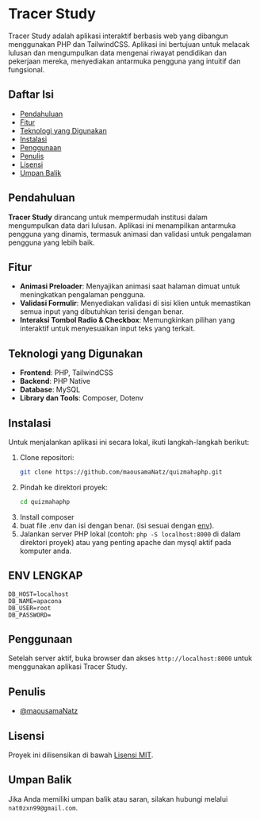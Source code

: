 
# Tracer Study

Tracer Study adalah aplikasi interaktif berbasis web yang dibangun menggunakan PHP dan TailwindCSS. Aplikasi ini bertujuan untuk melacak lulusan dan mengumpulkan data mengenai riwayat pendidikan dan pekerjaan mereka, menyediakan antarmuka pengguna yang intuitif dan fungsional.

## Daftar Isi

- [Pendahuluan](#pendahuluan)
- [Fitur](#fitur)
- [Teknologi yang Digunakan](#teknologi-yang-digunakan)
- [Instalasi](#instalasi)
- [Penggunaan](#penggunaan)
- [Penulis](#penulis)
- [Lisensi](#lisensi)
- [Umpan Balik](#umpan-balik)

## Pendahuluan

**Tracer Study** dirancang untuk mempermudah institusi dalam mengumpulkan data dari lulusan. Aplikasi ini menampilkan antarmuka pengguna yang dinamis, termasuk animasi dan validasi untuk pengalaman pengguna yang lebih baik.

## Fitur

- **Animasi Preloader**: Menyajikan animasi saat halaman dimuat untuk meningkatkan pengalaman pengguna.
- **Validasi Formulir**: Menyediakan validasi di sisi klien untuk memastikan semua input yang dibutuhkan terisi dengan benar.
- **Interaksi Tombol Radio & Checkbox**: Memungkinkan pilihan yang interaktif untuk menyesuaikan input teks yang terkait.

## Teknologi yang Digunakan

- **Frontend**: PHP, TailwindCSS
- **Backend**: PHP Native
- **Database**: MySQL
- **Library dan Tools**: Composer, Dotenv

## Instalasi

Untuk menjalankan aplikasi ini secara lokal, ikuti langkah-langkah berikut:

1. Clone repositori:
   ```bash
   git clone https://github.com/maousamaNatz/quizmahaphp.git
   ```
2. Pindah ke direktori proyek:
   ```bash
   cd quizmahaphp
   ```
3. Install composer 
4. buat file .env dan isi dengan benar. (isi sesuai dengan [env](#env-lengkap)).
5. Jalankan server PHP lokal (contoh: `php -S localhost:8000` di dalam direktori proyek) atau yang penting apache dan mysql aktif pada komputer anda.

## ENV LENGKAP

```
DB_HOST=localhost
DB_NAME=apacona
DB_USER=root
DB_PASSWORD=

```

## Penggunaan

Setelah server aktif, buka browser dan akses `http://localhost:8000` untuk menggunakan aplikasi Tracer Study.

## Penulis

- [@maousamaNatz](https://github.com/maousamaNatz)

## Lisensi

Proyek ini dilisensikan di bawah [Lisensi MIT](https://choosealicense.com/licenses/mit/).

## Umpan Balik

Jika Anda memiliki umpan balik atau saran, silakan hubungi melalui `nat0zxn99@gmail.com`.
